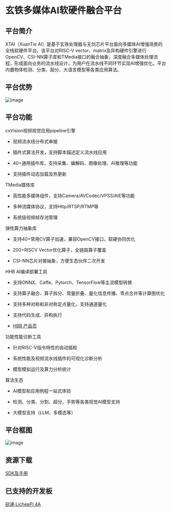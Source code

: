 # 玄铁多媒体AI软硬件融合平台

## 平台简介

XTAI（XuanTie AI）是基于玄铁处理器与无剑芯片平台面向多媒体AI增强场景的全栈软硬件平台。该平台对RISC-V vector、matrix及异构硬件引擎进行OpenCV、CSI-NN算子库和TMedia接口的融合抽象，深度融合多媒体处理流程，形成面向业务的流水线设计，为用户在流水线不同环节实现AI增强优化。平台内置物体检测、分类、超分、大语言模型等各类应用算法。



## 平台优势

![image](https://alidocs.oss-cn-zhangjiakou.aliyuncs.com/res/4maOgdPd2WPjlWNX/img/c9db2034-5400-40cc-bcb0-b0ce8842f61d.png)



## 平台功能

cxVision视频视觉应用pipeline引擎

*   视频流水线分布式串接
    
*   插件式算法开发，支持脚本描述定义流水线应用
    
*   40+通用插件库，支持采集、编解码、图像处理、AI推理等功能
    
*   支持插件动态加载及热更新
    



TMedia媒体库

*   高性能多媒体组件，支持Camera/AVCodec/VPSS/AIE等功能
    
*   多种流媒体协议，支持Http/RTSP/RTMP等
    
*   系统级视频帧存池管理
    



弹性算力抽象库

*   支持40+常用CV算子加速，兼容OpenCV接口，软硬协同优化
    
*   200+RISCV Vector优化算子，全链路算子覆盖
    
*   CSI-NN芯片对接抽象，方便生态伙伴二次开发
    



HHB AI编译部署工具

*   支持ONNX、Caffe、Pytorch、TensorFlow等主流模型转换
    
*   支持算子融合、算子拆分、常量折叠、量化信息传播、零点合并等计算图优化
    
*   支持多种对称和非对称定点量化，支持通道量化
    
*   支持代码生成、异构执行
    

*   [HBB 产品页](https://xuantie.t-head.cn/soft-tools/tools/4197795688228130816?spm=a2cl5.29101270.0.0.f056tR3JtR3JWW)



功能性能诊断工具

*   针对RISC-V指令特性的自动插桩
    
*   系统性能及视频流水线插件的可视化诊断分析
    
*   模型模拟运行及算力分析统计
    



算法生态

*   AI模型和应用例程一站式体验
    
*   检测、分类、分割、超分、手势等各类视觉AI模型支持
    
*   大模型支持（LLM、多模态等）
    



## 平台框图

![image](https://alidocs.oss-cn-zhangjiakou.aliyuncs.com/res/4maOgdPd2WPjlWNX/img/0fa09641-a6ee-4e4e-93d7-e90c19fa422d.png)



## 资源下载

[SDK及手册](https://www.xrvm.cn/soft-tools/application/mediaAI?spm=a2cl5.14300690.0.0.28b0aUwbaUwbU0)



## 已支持的开发板

[矽速·LicheePi 4A](https://wiki.sipeed.com/licheepi4a)

